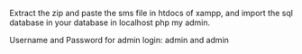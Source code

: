 Extract the zip and paste the sms file in htdocs of xampp, and import the sql database in your database in localhost php my admin.

Username and Password for admin login: admin and admin
